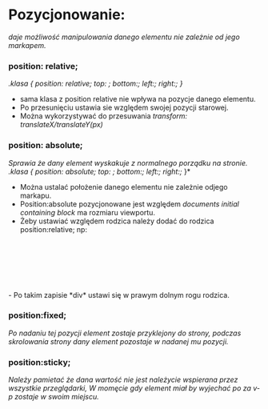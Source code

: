 # Pozycjonowanie:
_daje możliwość manipulowania danego elementu nie zależnie od jego markapem._
### position: relative; ###  
*.klasa {
    position: relative;
    top: ;
    bottom:;
    left:;
    right:;
}*
- sama klasa z position relative nie wpływa na pozycje danego elementu.
- Po przesunięciu ustawia sie względem swojej pozycji starowej.
- Można wykorzystywać do przesuwania *transform: translateX/translateY(px)* 
### position: absolute; ###
_Sprawia że dany element wyskakuje z normalnego porządku na stronie._
*.klasa {*
    *position: absolute;*
    *top: ;*
    *bottom:;*
    *left:;*
    *right:;*
}*
- Można ustalać położenie danego elementu nie zależnie odjego markapu.
- Position:absolute pozycjonowane jest względem _*documents initial containing block*_ ma rozmiaru viewportu.
- Żeby ustawiać względem rodzica należy dodać do rodzica position:relative; np:

<style>
.box {
    width:100px;
    height:100px;
}
.container {
    position:relative;
    display:flex;
    flex-wrap:wrap;
}
.absolute {
    position:absolute;
    bottom:0;
    right:0;
}
</style>
<body>
    <div class="container">
        <div class="box"></div>
        <div class="box"></div>
        <div class="box absolute"></div>
        <div class="box"></div>
        <div class="box "></div>
    </div>
</body>
- Po takim zapisie *div* ustawi się w prawym dolnym rogu rodzica.

### position:fixed; ###
_Po nadaniu tej pozycji element zostaje przyklejony do strony, podczas skrolowania strony dany element pozostaje w nadanej mu pozycji._

### position:sticky; ###
_Należy pamietać że dana wartość nie jest należycie wspierana przez wszystkie przeglądarki,_
_W momęcie gdy element miał by wyjechać po za v-p zostaje w swoim miejscu._